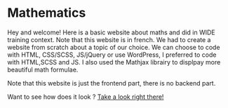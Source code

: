 # Mathematics

Hey and welcome! Here is a basic website about maths and did in WIDE training context. Note that this website is in french.
We had to create a website from scratch about a topic of our choice. We can choose to code with HTML, CSS/SCSS, JS/jQuery or use WordPress, I preferred to code with HTML,SCSS and JS. I also used the Mathjax librairy to displpay more beautiful math formulae. 

Note that this website is just the frontend part, there is no backend part.

Want to see how does it look ? [Take a look right there!](https://zahjen.github.io/Mathematics/)
